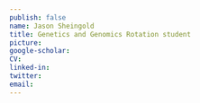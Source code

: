 ```yaml
---
publish: false
name: Jason Sheingold
title: Genetics and Genomics Rotation student
picture: 
google-scholar: 
CV:
linked-in: 
twitter:
email: 
---
```

